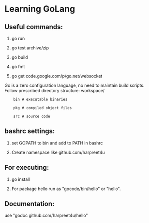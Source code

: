 # Learning GoLang

## Useful commands:

1. go run <filename>

2. go test archive/zip

3. go build 

4. go fmt

5. go get code.google.com/p/go.net/websocket

Go is a zero configuration language, no need to maintain build scripts.
Follow prescribed directory structure:
    workspace/

        bin # executable binaries

        pkg # compiled object files

        src # source code

## bashrc settings:

1. set GOPATH to bin and add to PATH in bashrc

2. Create namespace like github.com/harpreet4u


## For executing:

1. go install

2. For package hello run as "gocode/bin/hello" or "hello".

## Documentation:

use "godoc github.com/harpreet4u/hello"
